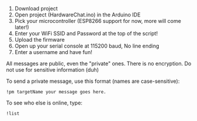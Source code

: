 1) Download project
2) Open project (HardwareChat.ino) in the Arduino IDE
3) Pick your microcontroller (ESP8266 support for now, more will come later!)
4) Enter your WiFi SSID and Password at the top of the script!
5) Upload the firmware
6) Open up your serial console at 115200 baud, No line ending
7) Enter a username and have fun!


All messages are public, even the "private" ones. There is no encryption. Do not use for sensitive information (duh)

To send a private message, use this format (names are case-sensitive):

`!pm targetName your message goes here.`

To see who else is online, type:

`!list`